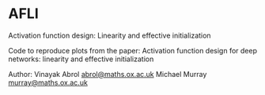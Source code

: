 # AFLI
Activation function design: Linearity and effective initialization

Code to reproduce plots from the paper: 
Activation function design for deep networks: linearity and effective initialization

Author: 
Vinayak Abrol <abrol@maths.ox.ac.uk>
Michael Murray <murray@maths.ox.ac.uk>
